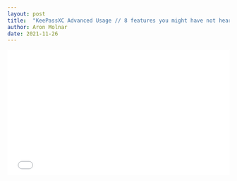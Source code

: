 ```yaml
---
layout: post
title:  "KeePassXC Advanced Usage // 8 features you might have not heard about"
author: Aron Molnar
date: 2021-11-26
---
```


<div class="container" style="position: relative;width: 100%;height: 0;padding-bottom: 56.25%;">
<iframe src="//www.youtube.com/embed/o6Bk0HLPLzo" 
frameborder="0" allowfullscreen class="video" style="position: absolute;top: 0;left: 0;width: 100%;height: 100%;">
</iframe>
</div>